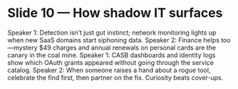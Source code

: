 # Slide 10 — How shadow IT surfaces

Speaker 1: Detection isn’t just gut instinct; network monitoring lights up when new SaaS domains start siphoning data.
Speaker 2: Finance helps too—mystery $49 charges and annual renewals on personal cards are the canary in the coal mine.
Speaker 1: CASB dashboards and identity logs show which OAuth grants appeared without going through the service catalog.
Speaker 2: When someone raises a hand about a rogue tool, celebrate the find first, then partner on the fix. Curiosity beats cover-ups.
